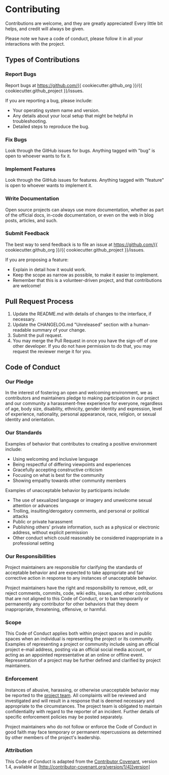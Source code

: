 # Contributing

Contributions are welcome, and they are greatly appreciated! Every little bit
helps, and credit will always be given.

Please note we have a code of conduct, please follow it in all your
interactions with the project.

## Types of Contributions

### Report Bugs

Report bugs at https://github.com/{{ cookiecutter.github_org }}/{{ cookiecutter.github_project }}/issues.

If you are reporting a bug, please include:

* Your operating system name and version.
* Any details about your local setup that might be helpful in troubleshooting.
* Detailed steps to reproduce the bug.

### Fix Bugs

Look through the GitHub issues for bugs. Anything tagged with "bug"
is open to whoever wants to fix it.

### Implement Features

Look through the GitHub issues for features. Anything tagged with "feature"
is open to whoever wants to implement it.

### Write Documentation

Open source projects can always use more documentation, whether as part of the
official docs, in-code documentation, or even on the web in blog posts,
articles, and such.

### Submit Feedback

The best way to send feedback is to file an issue at https://github.com/{{ cookiecutter.github_org }}/{{ cookiecutter.github_project }}/issues.

If you are proposing a feature:

* Explain in detail how it would work.
* Keep the scope as narrow as possible, to make it easier to implement.
* Remember that this is a volunteer-driven project, and that contributions
  are welcome!

## Pull Request Process

1. Update the README.md with details of changes to the interface, if necessary.
2. Update the CHANGELOG.md "Unreleased" section with a human-readable summary
   of your change.
3. Submit the pull request.
4. You may merge the Pull Request in once you have the sign-off of one other
   developer. If you do not have permission to do that, you may request the
   reviewer merge it for you.

## Code of Conduct

### Our Pledge

In the interest of fostering an open and welcoming environment, we as
contributors and maintainers pledge to making participation in our project and
our community a harassment-free experience for everyone, regardless of age,
body size, disability, ethnicity, gender identity and expression, level of
experience, nationality, personal appearance, race, religion, or sexual
identity and orientation.

### Our Standards

Examples of behavior that contributes to creating a positive environment
include:

* Using welcoming and inclusive language
* Being respectful of differing viewpoints and experiences
* Gracefully accepting constructive criticism
* Focusing on what is best for the community
* Showing empathy towards other community members

Examples of unacceptable behavior by participants include:

* The use of sexualized language or imagery and unwelcome sexual attention or
  advances
* Trolling, insulting/derogatory comments, and personal or political attacks
* Public or private harassment
* Publishing others' private information, such as a physical or electronic
  address, without explicit permission
* Other conduct which could reasonably be considered inappropriate in a
  professional setting

### Our Responsibilities

Project maintainers are responsible for clarifying the standards of acceptable
behavior and are expected to take appropriate and fair corrective action in
response to any instances of unacceptable behavior.

Project maintainers have the right and responsibility to remove, edit, or
reject comments, commits, code, wiki edits, issues, and other contributions
that are not aligned to this Code of Conduct, or to ban temporarily or
permanently any contributor for other behaviors that they deem inappropriate,
threatening, offensive, or harmful.

### Scope

This Code of Conduct applies both within project spaces and in public spaces
when an individual is representing the project or its community. Examples of
representing a project or community include using an official project e-mail
address, posting via an official social media account, or acting as an
appointed representative at an online or offline event. Representation of a
project may be further defined and clarified by project maintainers.

### Enforcement

Instances of abusive, harassing, or otherwise unacceptable behavior may be
reported to the [project team]. All complaints will be reviewed and
investigated and will result in a response that is deemed necessary and
appropriate to the circumstances. The project team is obligated to maintain
confidentiality with regard to the reporter of an incident. Further details of
specific enforcement policies may be posted separately.

Project maintainers who do not follow or enforce the Code of Conduct in good
faith may face temporary or permanent repercussions as determined by other
members of the project's leadership.

[project team]: /AUTHORS.md#maintainers

### Attribution

This Code of Conduct is adapted from the [Contributor Covenant][homepage], version 1.4,
available at [http://contributor-covenant.org/version/1/4][version]

[homepage]: http://contributor-covenant.org
[version]: http://contributor-covenant.org/version/1/4/
